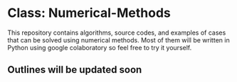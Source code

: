 # Class: Numerical-Methods
This repository contains algorithms, source codes, and examples of cases that can be solved using numerical methods. Most of them will be written in Python using google colaboratory so feel free to try it yourself.


## Outlines will be updated soon
